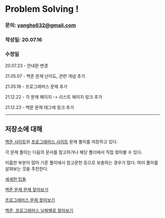 # Problem Solving !

### 문의: yanghs632@gmail.com
### 작성일: 20.07.16
### 수정일
20.07.23 - 안내문 변경

21.05.07 - 백준 문제 난이도, 관련 개념 추가

21.05.18 - 프로그래머스 문제 추가

21.12.22 - 각 문제 페이지 -> 리스트 페이지 링크 추가

21.12.23 - 백문 문제 태그에 링크 추가

---
## 저장소에 대해
[백준 사이트](https://www.acmicpc.net/ "백준")와 [프로그래머스 사이트](https://programmers.co.kr/ "프로그래머스") 문제 풀이를 저장하고 있다.

각 문제 풀이는 다음의 문서를 참고하거나 해당 폴더에서 직접 찾아볼 수 있다.

미흡한 부분이 많아 기존 풀이에서 참고문헌 등으로 보충하는 경우가 많다. 여러 풀이를 살펴보는 것을 추천한다.

[세세한 팁들](Tips.md)

[백준 문제 문제 찾아보기](solve/boj/README.md)

[프로그래머스 문제 찾아보기](solve/programmers/README.md)

[백준, 프로그래머스 날짜별로 찾아보기](Sort%20by%20date.md)